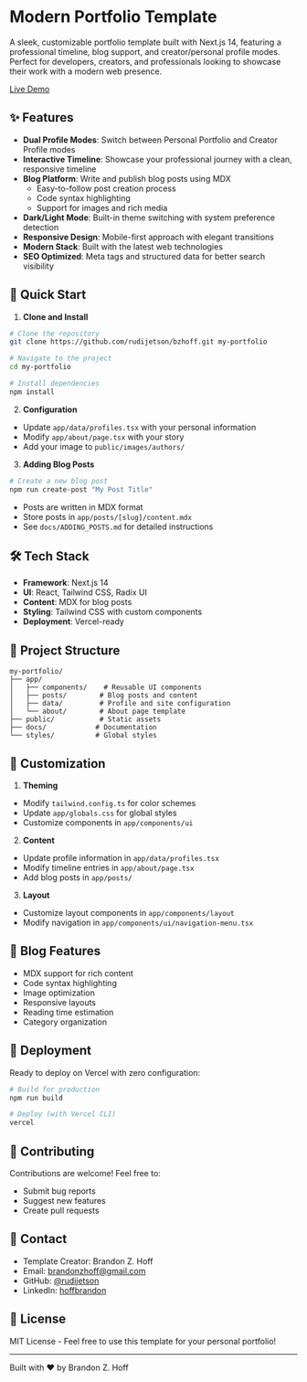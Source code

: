 # Modern Portfolio Template

A sleek, customizable portfolio template built with Next.js 14, featuring a professional timeline, blog support, and creator/personal profile modes. Perfect for developers, creators, and professionals looking to showcase their work with a modern web presence.

[Live Demo](https://bzhoff.vercel.app)

## ✨ Features

- **Dual Profile Modes**: Switch between Personal Portfolio and Creator Profile modes
- **Interactive Timeline**: Showcase your professional journey with a clean, responsive timeline
- **Blog Platform**: Write and publish blog posts using MDX
  - Easy-to-follow post creation process
  - Code syntax highlighting
  - Support for images and rich media
- **Dark/Light Mode**: Built-in theme switching with system preference detection
- **Responsive Design**: Mobile-first approach with elegant transitions
- **Modern Stack**: Built with the latest web technologies
- **SEO Optimized**: Meta tags and structured data for better search visibility

## 🚀 Quick Start

1. **Clone and Install**
```bash
# Clone the repository
git clone https://github.com/rudijetson/bzhoff.git my-portfolio

# Navigate to the project
cd my-portfolio

# Install dependencies
npm install
```

2. **Configuration**
- Update `app/data/profiles.tsx` with your personal information
- Modify `app/about/page.tsx` with your story
- Add your image to `public/images/authors/`

3. **Adding Blog Posts**
```bash
# Create a new blog post
npm run create-post "My Post Title"
```
- Posts are written in MDX format
- Store posts in `app/posts/[slug]/content.mdx`
- See `docs/ADDING_POSTS.md` for detailed instructions

## 🛠 Tech Stack

- **Framework**: Next.js 14
- **UI**: React, Tailwind CSS, Radix UI
- **Content**: MDX for blog posts
- **Styling**: Tailwind CSS with custom components
- **Deployment**: Vercel-ready

## 📁 Project Structure

```
my-portfolio/
├── app/
│   ├── components/    # Reusable UI components
│   ├── posts/        # Blog posts and content
│   ├── data/         # Profile and site configuration
│   └── about/        # About page template
├── public/           # Static assets
├── docs/            # Documentation
└── styles/          # Global styles
```

## 🎨 Customization

1. **Theming**
- Modify `tailwind.config.ts` for color schemes
- Update `app/globals.css` for global styles
- Customize components in `app/components/ui`

2. **Content**
- Update profile information in `app/data/profiles.tsx`
- Modify timeline entries in `app/about/page.tsx`
- Add blog posts in `app/posts/`

3. **Layout**
- Customize layout components in `app/components/layout`
- Modify navigation in `app/components/ui/navigation-menu.tsx`

## 📝 Blog Features

- MDX support for rich content
- Code syntax highlighting
- Image optimization
- Responsive layouts
- Reading time estimation
- Category organization

## 🚀 Deployment

Ready to deploy on Vercel with zero configuration:

```bash
# Build for production
npm run build

# Deploy (with Vercel CLI)
vercel
```

## 🤝 Contributing

Contributions are welcome! Feel free to:
- Submit bug reports
- Suggest new features
- Create pull requests

## 📧 Contact

- Template Creator: Brandon Z. Hoff
- Email: brandonzhoff@gmail.com
- GitHub: [@rudijetson](https://github.com/rudijetson)
- LinkedIn: [hoffbrandon](https://www.linkedin.com/in/hoffbrandon/)

## 📄 License

MIT License - Feel free to use this template for your personal portfolio!

---

Built with ❤️ by Brandon Z. Hoff 